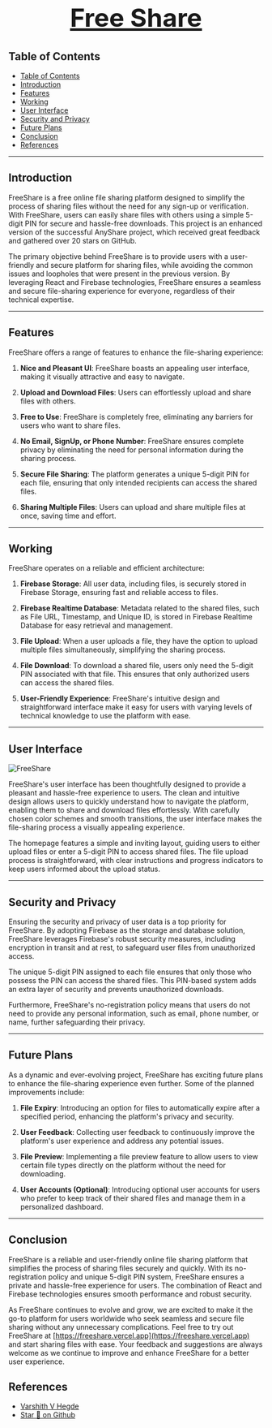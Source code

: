 <h1 align="center" style="font-size:50px;"><a href="https://freeshare.vercel.app">Free Share</a></h1>  

## Table of Contents

- [Table of Contents](#table-of-contents)
- [Introduction](#introduction)
- [Features](#features)
- [Working](#working)
- [User Interface](#user-interface)
- [Security and Privacy](#security-and-privacy)
- [Future Plans](#future-plans)
- [Conclusion](#conclusion)
- [References](#references)

---

## Introduction

FreeShare is a free online file sharing platform designed to simplify the process of sharing files without the need for any sign-up or verification. With FreeShare, users can easily share files with others using a simple 5-digit PIN for secure and hassle-free downloads. This project is an enhanced version of the successful AnyShare project, which received great feedback and gathered over 20 stars on GitHub.

The primary objective behind FreeShare is to provide users with a user-friendly and secure platform for sharing files, while avoiding the common issues and loopholes that were present in the previous version. By leveraging React and Firebase technologies, FreeShare ensures a seamless and secure file-sharing experience for everyone, regardless of their technical expertise.

---

## Features

FreeShare offers a range of features to enhance the file-sharing experience:

1. **Nice and Pleasant UI**: FreeShare boasts an appealing user interface, making it visually attractive and easy to navigate.

2. **Upload and Download Files**: Users can effortlessly upload and share files with others.

3. **Free to Use**: FreeShare is completely free, eliminating any barriers for users who want to share files.

4. **No Email, SignUp, or Phone Number**: FreeShare ensures complete privacy by eliminating the need for personal information during the sharing process.

5. **Secure File Sharing**: The platform generates a unique 5-digit PIN for each file, ensuring that only intended recipients can access the shared files.

6. **Sharing Multiple Files**: Users can upload and share multiple files at once, saving time and effort.

---

## Working

FreeShare operates on a reliable and efficient architecture:

1. **Firebase Storage**: All user data, including files, is securely stored in Firebase Storage, ensuring fast and reliable access to files.

2. **Firebase Realtime Database**: Metadata related to the shared files, such as File URL, Timestamp, and Unique ID, is stored in Firebase Realtime Database for easy retrieval and management.

3. **File Upload**: When a user uploads a file, they have the option to upload multiple files simultaneously, simplifying the sharing process.

4. **File Download**: To download a shared file, users only need the 5-digit PIN associated with that file. This ensures that only authorized users can access the shared files.

5. **User-Friendly Experience**: FreeShare's intuitive design and straightforward interface make it easy for users with varying levels of technical knowledge to use the platform with ease.

---

## User Interface
![FreeShare](https://github.com/Varshithvhegde/FreeShare/assets/80502833/84bd7301-9b64-4dba-ae25-214f4152a47c)

FreeShare's user interface has been thoughtfully designed to provide a pleasant and hassle-free experience to users. The clean and intuitive design allows users to quickly understand how to navigate the platform, enabling them to share and download files effortlessly. With carefully chosen color schemes and smooth transitions, the user interface makes the file-sharing process a visually appealing experience.

The homepage features a simple and inviting layout, guiding users to either upload files or enter a 5-digit PIN to access shared files. The file upload process is straightforward, with clear instructions and progress indicators to keep users informed about the upload status.

---

## Security and Privacy

Ensuring the security and privacy of user data is a top priority for FreeShare. By adopting Firebase as the storage and database solution, FreeShare leverages Firebase's robust security measures, including encryption in transit and at rest, to safeguard user files from unauthorized access.

The unique 5-digit PIN assigned to each file ensures that only those who possess the PIN can access the shared files. This PIN-based system adds an extra layer of security and prevents unauthorized downloads.

Furthermore, FreeShare's no-registration policy means that users do not need to provide any personal information, such as email, phone number, or name, further safeguarding their privacy.

---

## Future Plans

As a dynamic and ever-evolving project, FreeShare has exciting future plans to enhance the file-sharing experience even further. Some of the planned improvements include:

1. **File Expiry**: Introducing an option for files to automatically expire after a specified period, enhancing the platform's privacy and security.

2. **User Feedback**: Collecting user feedback to continuously improve the platform's user experience and address any potential issues.

3. **File Preview**: Implementing a file preview feature to allow users to view certain file types directly on the platform without the need for downloading.

4. **User Accounts (Optional)**: Introducing optional user accounts for users who prefer to keep track of their shared files and manage them in a personalized dashboard.

---

## Conclusion

FreeShare is a reliable and user-friendly online file sharing platform that simplifies the process of sharing files securely and quickly. With its no-registration policy and unique 5-digit PIN system, FreeShare ensures a private and hassle-free experience for users. The combination of React and Firebase technologies ensures smooth performance and robust security.

As FreeShare continues to evolve and grow, we are excited to make it the go-to platform for users worldwide who seek seamless and secure file sharing without any unnecessary complications. Feel free to try out FreeShare at [https://freeshare.vercel.app](https://freeshare.vercel.app) and start sharing files with ease. Your feedback and suggestions are always welcome as we continue to improve and enhance FreeShare for a better user experience.

## References
- [Varshith V Hegde](https://github.com/Varshithvhegde)
- [Star 🌟 on Github](https://github.com/Varshithvhegde/FreeShare)
